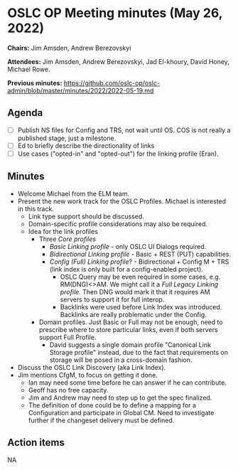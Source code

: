 # OSLC OP Meeting minutes (May 26, 2022)

**Chairs:** Jim Amsden, Andrew Berezovskyi

**Attendees:** Jim Amsden, Andrew Berezovskyi, Jad El-khoury, David Honey, Michael Rowe.

**Previous minutes:** https://github.com/oslc-op/oslc-admin/blob/master/minutes/2022/2022-05-19.md 

## Agenda

- [ ] Publish NS files for Config and TRS, not wait until OS. COS is not really a published stage, just a milestone.
- [ ] Ed to briefly describe the directionality of links
- [ ] Use cases ("opted-in" and "opted-out") for the linking profile (Eran). 

## Minutes

- Welcome Michael from the ELM team.
- Present the new work track for the OSLC Profiles. Michael is interested in this track.
    - Link type support should be discussed.
    - Domain-specific profile considerations may also be required.
    - Idea for the link profiles
        - Three *Core profiles*
            - *Basic Linking profile* - only OSLC UI Dialogs required.
            - *Bidirectional Linking profile* - Basic + REST (PUT) capabilities.
            - *Config (Full) Linking profile*? - Bidirectional + Config M + TRS (link index is only built for a config-enabled project).
                - OSLC Query may be even required in some cases, e.g. RM(DNG)<>AM. We might call it a *Full Legacy Linking profile.* Then DNG would mark it that it requires AM servers to support it for full interop.
                - Backlinks were used before Link Index was introduced. Backlinks are really problematic under the Config.
        - Domain profiles. Just Basic or Full may not be enough, need to prescribe where to store particular links, even if both servers support Full Profile.
            - David suggests a single domain profile "Canonical Link Storage profile" instead, due to the fact that requirements on storage will be posed in a cross-domain fashion.
- Discuss the OSLC Link Discovery (aka Link Index).
- Jim mentions CfgM, to focus on getting it done.
    - Ian may need some time before he can answer if he can contribute.
    - Geoff has no free capacity.
    - Jim and Andrew may need to step up to get the spec finalized.
    - The definition of done could be to define a mapping for a Configuration and participate in Global CM. Need to investigate further if the changeset delivery must be defined.

## Action items

NA
